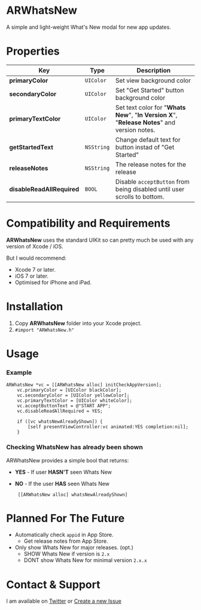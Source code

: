 

# ARWhatsNew
A simple and light-weight What's New modal for new app updates.

# Properties

| Key | Type | Description |
|---|---|---|
| **primaryColor** | `UIColor` | Set view background color |
| **secondaryColor** | `UIColor` | Set "Get Started" button background color |
| **primaryTextColor** | `UIColor` | Set text color for "**Whats New**", "**In Version X**", "**Release Notes**" and version notes. |
| **getStartedText** | `NSString` | Change default text for button instad of "Get Started" |
| **releaseNotes** | `NSString` | The release notes for the release |
| **disableReadAllRequired** | `BOOL` | Disable `acceptButton` from being disabled until user scrolls to bottom. |

# Compatibility and Requirements

**ARWhatsNew** uses the standard UIKit so can pretty much be used with any version of Xcode / iOS.

But I would recommend:
 - Xcode 7 or later.
 - iOS 7 or later.
 - Optimised for iPhone and iPad.

# Installation
 1. Copy **ARWhatsNew** folder into your Xcode project.
 2. `#import "ARWhatsNew.h"`

# Usage

### Example

    ARWhatsNew *vc = [[ARWhatsNew alloc] initCheckAppVersion];
        vc.primaryColor = [UIColor blackColor];
        vc.secondaryColor = [UIColor yellowColor];
        vc.primaryTextColor = [UIColor whiteColor];
        vc.acceptButtonText = @"START APP";
        vc.disableReadAllRequired = YES;
        
        if ([vc whatsNewAlreadyShown]) {
            [self presentViewController:vc animated:YES completion:nil];
        }

### Checking WhatsNew has already been shown
ARWhatsNew provides a simple bool that returns:

 - **YES** - If user **HASN'T** seen Whats New
 - **NO** - If the user **HAS** seen Whats New


    	[[ARWhatsNew alloc] whatsNewAlreadyShown]

# Planned For The Future
 - Automatically check `appid` in App Store.
	 - Get release notes from App Store.
 - Only show Whats New for major releases. (opt.)
	 - SHOW Whats New if version is `2.x` 
	 - DONT show Whats New for minimal version `2.x.x`

# Contact & Support
I am available on [Twitter](https://twitter.com/DocAsh59) or [Create a new Issue](https://github.com/docash59/ARWhatsNew/issues)
